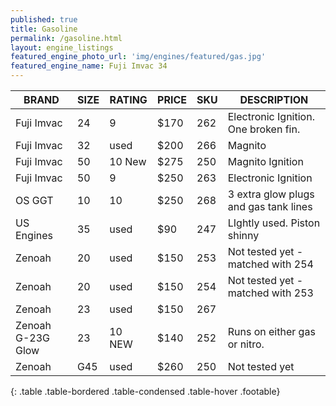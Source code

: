 ```yaml
---
published: true
title: Gasoline
permalink: /gasoline.html
layout: engine_listings
featured_engine_photo_url: 'img/engines/featured/gas.jpg'
featured_engine_name: Fuji Imvac 34
---
```



















BRAND              |  SIZE   |  RATING  |  PRICE  |  SKU   |   DESCRIPTION
-------------------|---------|----------|---------|--------|--------------------   
Fuji Imvac         | 24      | 9        | $170    | 262    | Electronic Ignition. One broken fin.  
Fuji Imvac         | 32      | used     | $200    | 266    | Magnito                                 
Fuji Imvac         | 50      | 10 New   | $275    | 250    | Magnito Ignition
Fuji Imvac         | 50      | 9        | $250    | 263    | Electronic Ignition
OS GGT             | 10      | 10       | $250    | 268    | 3 extra glow plugs and gas tank lines
US Engines         | 35      | used     | $90     | 247    | LIghtly used.  Piston shinny
Zenoah             | 20      | used     | $150    | 253    | Not tested yet - matched with 254
Zenoah             | 20      | used     | $150    | 254    | Not tested yet - matched with 253
Zenoah             | 23      | used     | $150    | 267    | 
Zenoah G-23G Glow  | 23      | 10 NEW   | $140    | 252    | Runs on either gas or nitro.                                                                             
Zenoah             | G45     | used     | $260    | 250    | Not tested yet                                          
{: .table .table-bordered .table-condensed .table-hover .footable}
